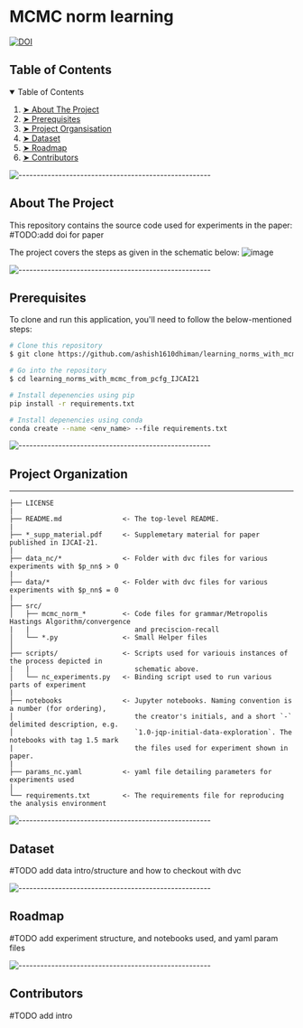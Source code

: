 MCMC norm learning
==================
[![DOI](https://zenodo.org/badge/DOI/10.5281/zenodo.4772978.svg)](https://doi.org/10.5281/zenodo.4772978)

<!-- TABLE OF CONTENTS -->
<h2 id="table-of-contents"> Table of Contents</h2>

<details open="open">
  <summary>Table of Contents</summary>
  <ol>
    <li><a href="#about-the-project"> ➤ About The Project</a></li>
    <li><a href="#prerequisites"> ➤ Prerequisites</a></li>
    <li><a href="#folder-structure"> ➤ Project Organsisation</a></li>
    <li><a href="#dataset"> ➤ Dataset</a></li>
    <li><a href="#roadmap"> ➤ Roadmap</a></li>
    <li><a href="#contributors"> ➤ Contributors</a></li>
  </ol>
</details>


![-----------------------------------------------------](https://raw.githubusercontent.com/andreasbm/readme/master/assets/lines/rainbow.png)
  
<!-- ABOUT THE PROJECT -->
<h2 id="about-the-project"> About The Project</h2>

This repository contains the source code used for experiments in the paper: #TODO:add doi for paper

The project covers the steps as given in the schematic below:
![image](https://user-images.githubusercontent.com/23236895/118816860-3eb9bb80-b8d0-11eb-8aac-38e9bf3a1960.png)

![-----------------------------------------------------](https://raw.githubusercontent.com/andreasbm/readme/master/assets/lines/rainbow.png)



<!-- PREREQUISITES -->
<h2 id="prerequisites"> Prerequisites</h2>
<!--This project is written in Python programming language. <br>-->

To clone and run this application, you'll need to follow the below-mentioned steps:

```bash
# Clone this repository
$ git clone https://github.com/ashish1610dhiman/learning_norms_with_mcmc_from_pcfg_IJCAI21

# Go into the repository
$ cd learning_norms_with_mcmc_from_pcfg_IJCAI21

# Install depenencies using pip
pip install -r requirements.txt

# Install depenencies using conda
conda create --name <env_name> --file requirements.txt
```

![-----------------------------------------------------](https://raw.githubusercontent.com/andreasbm/readme/master/assets/lines/rainbow.png)

<!-- FOLDER STRUCTURE -->
<h2 id="folder-structure"> Project Organization</h2>



--------------------


    ├── LICENSE
    |
    ├── README.md               <- The top-level README.
    |
    ├── *_supp_material.pdf     <- Supplemetary material for paper published in IJCAI-21.
    |
    ├── data_nc/*               <- Folder with dvc files for various experiments with $p_nn$ > 0
    |
    ├── data/*                  <- Folder with dvc files for various experiments with $p_nn$ = 0
    |
    ├── src/
    │   ├── mcmc_norm_*         <- Code files for grammar/Metropolis Hastings Algorithm/convergence
    |   |                          and preciscion-recall
    │   └── *.py                <- Small Helper files
    │
    ├── scripts/                <- Scripts used for variouis instances of the process depicted in 
    |   |                          schematic above.
    │   └── nc_experiments.py   <- Binding script used to run various parts of experiment
    |
    ├── notebooks               <- Jupyter notebooks. Naming convention is a number (for ordering),
    │                              the creator's initials, and a short `-` delimited description, e.g.
    │                              `1.0-jqp-initial-data-exploration`. The notebooks with tag 1.5 mark 
    |                              the files used for experiment shown in paper.
    |
    ├── params_nc.yaml          <- yaml file detailing parameters for experiments used
    │
    └── requirements.txt        <- The requirements file for reproducing the analysis environment
  


![-----------------------------------------------------](https://raw.githubusercontent.com/andreasbm/readme/master/assets/lines/rainbow.png)

<!-- DATASET -->
<h2 id="dataset"> Dataset</h2>

#TODO add data intro/structure and how to checkout with dvc

![-----------------------------------------------------](https://raw.githubusercontent.com/andreasbm/readme/master/assets/lines/rainbow.png)

<!-- ROADMAP -->
<h2 id="roadmap"> Roadmap</h2>

#TODO add experiment structure, and notebooks used, and yaml param files


![-----------------------------------------------------](https://raw.githubusercontent.com/andreasbm/readme/master/assets/lines/rainbow.png)

<!-- CONTRIBUTORS -->
<h2 id="contributors"> Contributors</h2>
#TODO add intro